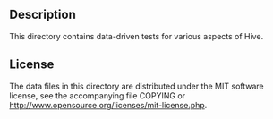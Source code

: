 Description
------------

This directory contains data-driven tests for various aspects of Hive.

License
--------

The data files in this directory are distributed under the MIT software
license, see the accompanying file COPYING or
http://www.opensource.org/licenses/mit-license.php.

